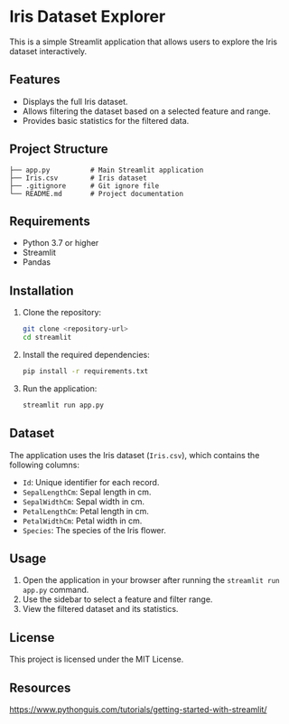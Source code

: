 # Iris Dataset Explorer

This is a simple Streamlit application that allows users to explore the Iris dataset interactively.

## Features

- Displays the full Iris dataset.
- Allows filtering the dataset based on a selected feature and range.
- Provides basic statistics for the filtered data.

## Project Structure

```
├── app.py          # Main Streamlit application
├── Iris.csv        # Iris dataset
├── .gitignore      # Git ignore file
└── README.md       # Project documentation
```

## Requirements

- Python 3.7 or higher
- Streamlit
- Pandas

## Installation

1. Clone the repository:
   ```bash
   git clone <repository-url>
   cd streamlit
   ```

2. Install the required dependencies:
   ```bash
   pip install -r requirements.txt
   ```

3. Run the application:
   ```bash
   streamlit run app.py
   ```

## Dataset

The application uses the Iris dataset (`Iris.csv`), which contains the following columns:

- `Id`: Unique identifier for each record.
- `SepalLengthCm`: Sepal length in cm.
- `SepalWidthCm`: Sepal width in cm.
- `PetalLengthCm`: Petal length in cm.
- `PetalWidthCm`: Petal width in cm.
- `Species`: The species of the Iris flower.

## Usage

1. Open the application in your browser after running the `streamlit run app.py` command.
2. Use the sidebar to select a feature and filter range.
3. View the filtered dataset and its statistics.

## License

This project is licensed under the MIT License.

## Resources
https://www.pythonguis.com/tutorials/getting-started-with-streamlit/
